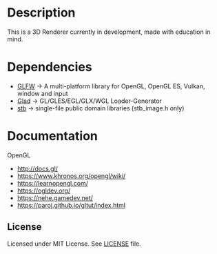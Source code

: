 # Description
This is a 3D Renderer currently in development, made with education in mind.

# Dependencies
* [GLFW](https://github.com/glfw/glfw) -> A multi-platform library for OpenGL, OpenGL ES, Vulkan, window and input 
* [Glad](https://github.com/Dav1dde/glad) -> GL/GLES/EGL/GLX/WGL Loader-Generator 
* [stb](https://github.com/nothings/stb) -> single-file public domain libraries (stb_image.h only)

# Documentation
OpenGL
* http://docs.gl/
* https://www.khronos.org/opengl/wiki/
* https://learnopengl.com/
* https://ogldev.org/
* https://nehe.gamedev.net/
* https://paroj.github.io/gltut/index.html

## License
Licensed under MIT License. See [LICENSE](LICENSE) file.